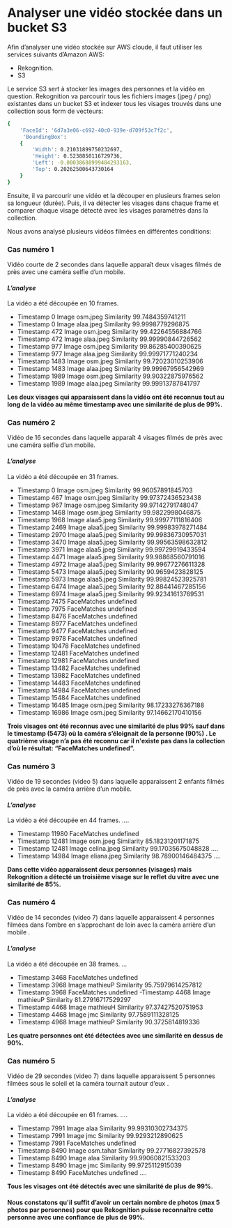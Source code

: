 # Analyser une vidéo stockée dans un bucket S3

Afin d’analyser une vidéo stockée sur AWS cloude, il faut utiliser les services suivants d’Amazon AWS:
- Rekognition.
- S3

Le service S3 sert à stocker les images des personnes et la vidéo en question.
Rekognition va parcourir tous les fichiers images (jpeg / png) existantes dans un bucket S3 et indexer tous les visages trouvés dans une collection sous form de vecteurs:
```sh
{
    'FaceId': '6d7a3e06-c692-40c0-939e-d709f53c7f2c',
     'BoundingBox':
    {
        'Width': 0.21031899750232697, 
        'Height': 0.5238850116729736, 
        'Left': -0.00038688999484293163, 
        'Top': 0.20262500643730164
    }
}
```
Ensuite, il va parcourir une vidéo et la découper en plusieurs frames selon sa longueur (durée).
Puis, il va détecter les visages dans chaque frame et comparer chaque visage détecté avec les visages paramétrés dans la collection.

Nous avons analysé plusieurs vidéos filmées en différentes conditions:

### **Cas numéro 1**
Vidéo courte de 2 secondes dans laquelle apparaît deux visages filmés de près avec une caméra selfie d’un mobile.
#### *L’analyse*
La vidéo a été découpée en 10 frames.
- Timestamp  0 Image  osm.jpeg Similarity  99.7484359741211
- Timestamp  0 Image alaa.jpeg Similarity  99.9998779296875
- Timestamp  472 Image  osm.jpeg Similarity  99.42264556884766
- Timestamp  472 Image  alaa.jpeg Similarity  99.99990844726562
- Timestamp  977 Image  osm.jpeg Similarity  99.86285400390625
- Timestamp  977 Image  alaa.jpeg Similarity  99.99971771240234
- Timestamp  1483 Image  osm.jpeg Similarity  99.72023010253906
- Timestamp  1483 Image  alaa.jpeg Similarity  99.99967956542969
- Timestamp  1989 Image  osm.jpeg Similarity  99.90322875976562
- Timestamp  1989 Image  alaa.jpeg Similarity  99.99913787841797

**Les deux visages qui apparaissent dans la vidéo ont été reconnus tout au long de la vidéo au même timestamp avec une similarité de plus de 99%.**

### **Cas numéro 2**
Vidéo de 16 secondes dans laquelle apparaît 4 visages filmés de près avec une caméra selfie d’un mobile.

#### *L’analyse*
La vidéo a été découpée en 31 frames.
- Timestamp  0 Image  osm.jpeg Similarity  99.96057891845703
- Timestamp  467 Image  osm.jpeg Similarity  99.97372436523438
- Timestamp  967 Image  osm.jpeg Similarity  99.97142791748047
- ​Timestamp  1468 Image  osm.jpeg Similarity  99.9822998046875
- ​Timestamp  1968 Image  alaa5.jpeg Similarity  99.99977111816406
- ​Timestamp  2469 Image  alaa5.jpeg Similarity  99.99983978271484
- ​Timestamp  2970 Image  alaa5.jpeg Similarity  99.99836730957031
- ​Timestamp  3470 Image  alaa5.jpeg Similarity  99.99563598632812
- Timestamp  3971 Image  alaa5.jpeg Similarity  99.99729919433594
- Timestamp  4471 Image  alaa5.jpeg Similarity  99.98868560791016
- Timestamp  4972 Image  alaa5.jpeg Similarity  99.99677276611328
- Timestamp  5473 Image  alaa5.jpeg Similarity  90.9659423828125
- Timestamp  5973 Image  alaa5.jpeg Similarity  99.99824523925781
- Timestamp  6474 Image  alaa5.jpeg Similarity  92.88441467285156
- Timestamp  6974 Image  alaa5.jpeg Similarity  99.92341613769531
- Timestamp  7475 FaceMatches  undefined
- Timestamp  7975 FaceMatches  undefined
- Timestamp  8476 FaceMatches  undefined
- Timestamp  8977 FaceMatches  undefined
- Timestamp  9477 FaceMatches  undefined
- Timestamp  9978 FaceMatches  undefined
- Timestamp  10478 FaceMatches  undefined
- Timestamp  12481 FaceMatches  undefined
- Timestamp  12981 FaceMatches  undefined
- Timestamp  13482 FaceMatches  undefined
- Timestamp  13982 FaceMatches  undefined
- Timestamp  14483 FaceMatches  undefined
- Timestamp  14984 FaceMatches  undefined
- Timestamp  15484 FaceMatches  undefined
- Timestamp  16485 Image  osm.jpeg Similarity  98.17233276367188
- Timestamp  16986 Image  osm.jpeg Similarity  97.14662170410156

**Trois visages ont été reconnus avec une similarité de plus 99% sauf dans le timestamp (5473) où la caméra s’éloignait de la personne (90%) . Le quatrième visage n’a pas été reconnu car il n'existe pas dans la collection d’où le résultat:  “FaceMatches  undefined”.**

### **Cas numéro 3**
Vidéo de 19 secondes (video 5) dans laquelle apparaissent 2 enfants filmés de près avec la caméra arrière d’un mobile.

#### *L’analyse*
La vidéo a été découpée en 44 frames.
….
- Timestamp  11980 FaceMatches  undefined
- Timestamp  12481 Image  osm.jpeg Similarity  85.18231201171875
- Timestamp  12481 Image  celina.jpeg Similarity  99.17035675048828
….
- Timestamp  14984 Image  eliana.jpeg Similarity  98.78900146484375
….

**Dans cette vidéo apparaissent deux personnes (visages) mais Rekognition a détecté un troisième visage sur le reflet du vitre avec une similarité de 85%.**

### **Cas numéro 4**
Vidéo de 14 secondes (video 7) dans laquelle apparaissent 4 personnes filmées dans l’ombre en s’approchant de loin avec la caméra arrière d’un mobile .

#### *L’analyse*
La vidéo a été découpée en 38 frames.
...
- Timestamp  3468 FaceMatches  undefined
- Timestamp  3968 Image  mathieuP Similarity  95.75979614257812
- Timestamp  3968 FaceMatches  undefined
 -Timestamp  4468 Image  mathieuP Similarity  81.27916717529297
- Timestamp  4468 Image  mathieuH Similarity  97.37427520751953
- Timestamp  4468 Image  jmc Similarity  97.7589111328125
- Timestamp  4968 Image  mathieuP Similarity  90.3725814819336

 **Les quatre personnes ont été détectées avec une similarité en dessus de 90%.**

### **Cas numéro 5**
Vidéo de 29 secondes (video 7) dans laquelle apparaissent 5 personnes filmées sous le soleil et la caméra tournait autour d’eux .
#### *L’analyse*
La vidéo a été découpée en 61 frames.
….
- Timestamp  7991 Image  alaa Similarity  99.99310302734375
- Timestamp  7991 Image  jmc Similarity  99.9293212890625
- Timestamp  7991 FaceMatches  undefined
- Timestamp  8490 Image  osm.tahar Similarity  99.27716827392578
- Timestamp  8490 Image  alaa Similarity  99.99060821533203
- Timestamp  8490 Image  jmc Similarity  99.9725112915039
- Timestamp  8490 FaceMatches  undefined
….

**Tous les visages ont été détectés avec une similarité de plus de 99%.**

#### **Nous constatons qu'il suffit d’avoir un certain nombre de photos (max 5 photos par personnes) pour que Rekognition puisse reconnaître cette personne avec une confiance de plus de 99%.**



